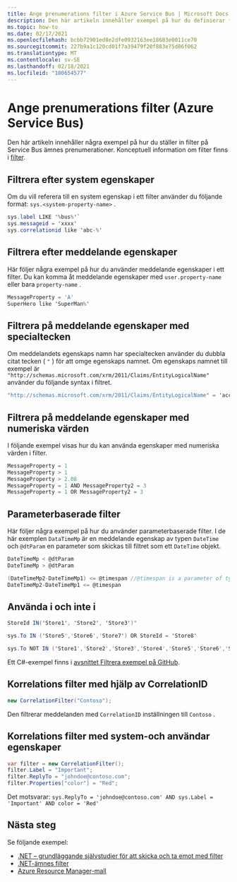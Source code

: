 ```yaml
---
title: Ange prenumerations filter i Azure Service Bus | Microsoft Docs
description: Den här artikeln innehåller exempel på hur du definierar filter och åtgärder på Azure Service Bus ämnes prenumerationer.
ms.topic: how-to
ms.date: 02/17/2021
ms.openlocfilehash: bcbb72901ed8e2dfe0932163ee18683e0011ce70
ms.sourcegitcommit: 227b9a1c120cd01f7a39479f20f883e75d86f062
ms.translationtype: MT
ms.contentlocale: sv-SE
ms.lasthandoff: 02/18/2021
ms.locfileid: "100654577"
---
```

# <a name="set-subscription-filters-azure-service-bus"></a>Ange prenumerations filter (Azure Service Bus)
Den här artikeln innehåller några exempel på hur du ställer in filter på Service Bus ämnes prenumerationer. Konceptuell information om filter finns i [filter](topic-filters.md).

## <a name="filter-on-system-properties"></a>Filtrera efter system egenskaper
Om du vill referera till en system egenskap i ett filter använder du följande format: `sys.<system-property-name>` . 

```csharp
sys.label LIKE '%bus%'`
sys.messageid = 'xxxx'
sys.correlationid like 'abc-%'
```

## <a name="filter-on-message-properties"></a>Filtrera efter meddelande egenskaper
Här följer några exempel på hur du använder meddelande egenskaper i ett filter. Du kan komma åt meddelande egenskaper med `user.property-name` eller bara `property-name` .

```csharp
MessageProperty = 'A'
SuperHero like 'SuperMan%'
```

## <a name="filter-on-message-properties-with-special-characters"></a>Filtrera på meddelande egenskaper med specialtecken
Om meddelandets egenskaps namn har specialtecken använder du dubbla citat tecken ( `"` ) för att omge egenskaps namnet. Om egenskaps namnet till exempel är `"http://schemas.microsoft.com/xrm/2011/Claims/EntityLogicalName"` använder du följande syntax i filtret. 

```csharp
"http://schemas.microsoft.com/xrm/2011/Claims/EntityLogicalName" = 'account'
```

## <a name="filter-on-message-properties-with-numeric-values"></a>Filtrera på meddelande egenskaper med numeriska värden
I följande exempel visas hur du kan använda egenskaper med numeriska värden i filter. 

```csharp
MessageProperty = 1
MessageProperty > 1
MessageProperty > 2.08
MessageProperty = 1 AND MessageProperty2 = 3
MessageProperty = 1 OR MessageProperty2 = 3
```

## <a name="parameter-based-filters"></a>Parameterbaserade filter
Här följer några exempel på hur du använder parameterbaserade filter. I de här exemplen `DataTimeMp` är en meddelande egenskap av typen `DateTime` och `@dtParam` en parameter som skickas till filtret som ett `DateTime` objekt.

```csharp
DateTimeMp < @dtParam
DateTimeMp > @dtParam

(DateTimeMp2-DateTimeMp1) <= @timespan //@timespan is a parameter of type TimeSpan
DateTimeMp2-DateTimeMp1 <= @timespan
```

## <a name="using-in-and-not-in"></a>Använda i och inte i

```csharp
StoreId IN('Store1', 'Store2', 'Store3')"

sys.To IN ('Store5','Store6','Store7') OR StoreId = 'Store8'

sys.To NOT IN ('Store1','Store2','Store3','Store4','Store5','Store6','Store7','Store8') OR StoreId NOT IN ('Store1','Store2','Store3','Store4','Store5','Store6','Store7','Store8')
```

Ett C#-exempel finns i [avsnittet Filtrera exempel på GitHub](https://github.com/Azure/azure-service-bus/tree/master/samples/DotNet/Azure.Messaging.ServiceBus/BasicSendReceiveTutorialwithFilters).


## <a name="correlation-filter-using-correlationid"></a>Korrelations filter med hjälp av CorrelationID

```csharp
new CorrelationFilter("Contoso");
```

Den filtrerar meddelanden med `CorrelationID` inställningen till `Contoso` . 

## <a name="correlation-filter-using-system-and-user-properties"></a>Korrelations filter med system-och användar egenskaper

```csharp
var filter = new CorrelationFilter();
filter.Label = "Important";
filter.ReplyTo = "johndoe@contoso.com";
filter.Properties["color"] = "Red";
```

Det motsvarar: `sys.ReplyTo = 'johndoe@contoso.com' AND sys.Label = 'Important' AND color = 'Red'`

## <a name="next-steps"></a>Nästa steg
Se följande exempel: 

- [.NET – grundläggande självstudier för att skicka och ta emot med filter](https://github.com/Azure/azure-service-bus/tree/master/samples/DotNet/GettingStarted/BasicSendReceiveTutorialwithFilters/BasicSendReceiveTutorialWithFilters)
- [.NET-ämnes filter](https://github.com/Azure/azure-service-bus/tree/master/samples/DotNet/Microsoft.Azure.ServiceBus/TopicFilters)
- [Azure Resource Manager-mall](/azure/templates/microsoft.servicebus/2017-04-01/namespaces/topics/subscriptions/rules)